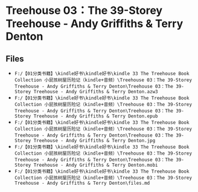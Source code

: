 # Treehouse 03：The 39-Storey Treehouse - Andy Griffiths & Terry Denton

## Files

- `F:/【01分类书籍】\kindle好书\kindle好书\kindle 33 The Treehouse Book Collection 小屁孩树屋历险记（kindle+音频）\Treehouse 03：The 39-Storey Treehouse - Andy Griffiths & Terry Denton\Treehouse 03：The 39-Storey Treehouse - Andy Griffiths & Terry Denton.azw3`
- `F:/【01分类书籍】\kindle好书\kindle好书\kindle 33 The Treehouse Book Collection 小屁孩树屋历险记（kindle+音频）\Treehouse 03：The 39-Storey Treehouse - Andy Griffiths & Terry Denton\Treehouse 03：The 39-Storey Treehouse - Andy Griffiths & Terry Denton.epub`
- `F:/【01分类书籍】\kindle好书\kindle好书\kindle 33 The Treehouse Book Collection 小屁孩树屋历险记（kindle+音频）\Treehouse 03：The 39-Storey Treehouse - Andy Griffiths & Terry Denton\Treehouse 03：The 39-Storey Treehouse - Andy Griffiths & Terry Denton.jpg`
- `F:/【01分类书籍】\kindle好书\kindle好书\kindle 33 The Treehouse Book Collection 小屁孩树屋历险记（kindle+音频）\Treehouse 03：The 39-Storey Treehouse - Andy Griffiths & Terry Denton\Treehouse 03：The 39-Storey Treehouse - Andy Griffiths & Terry Denton.mobi`
- `F:/【01分类书籍】\kindle好书\kindle好书\kindle 33 The Treehouse Book Collection 小屁孩树屋历险记（kindle+音频）\Treehouse 03：The 39-Storey Treehouse - Andy Griffiths & Terry Denton\files.md`
